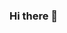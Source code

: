 ### Hi there 👋

<!--
**adminrefimedellin/adminrefimedellin** is a ✨ _special_ ✨ repository because its `README.md` (this file) appears on your GitHub profile.

Here are some ideas to get you started:

- 👋 Hi, We are the first Colombian Node of ReFiDAO responsible for promoting ReFi projects in the region.
At ReFi Medellín, we believe in regenerative projects and the transformative impact they have. It's time to think differently and regenerate together!

- 👀 We’re interested in the ReFi Movement and We're focused in this topics:
    - 🏦 Financial
        - Financial Inclusion
        - Decentralized Finance (DeFi)
        - Regenerative Finance (ReFi)
        - Carbon and Biodiversity Credits
        - Universal Basic Income 🪙
    - 🏛 Governance
        - OnChain Governance
        - Decentralized Autonomus Organizations (DAOs)
        - State Networks
    - 🖼️ NFTs
        - NFTs as a Proof of Donation
        - NFTs as Memberships
        - NFTs as a Certificate of Posession
   - 🌳 Land Ownership
        - Models of Ownerships
  
- 💞️ We're looking to collaborate on building strong crypto ecosystems around the world
- 📫 How to reach us ... you can check www.reficolombia.org

